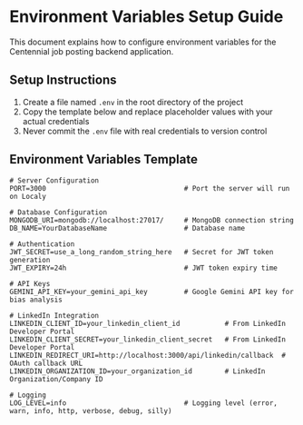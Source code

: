 # Environment Variables Setup Guide

This document explains how to configure environment variables for the Centennial job posting backend application.

## Setup Instructions

1. Create a file named `.env` in the root directory of the project
2. Copy the template below and replace placeholder values with your actual credentials
3. Never commit the `.env` file with real credentials to version control

## Environment Variables Template

```properties
# Server Configuration
PORT=3000                                  # Port the server will run on Localy

# Database Configuration
MONGODB_URI=mongodb://localhost:27017/     # MongoDB connection string
DB_NAME=YourDatabaseName                   # Database name

# Authentication
JWT_SECRET=use_a_long_random_string_here   # Secret for JWT token generation
JWT_EXPIRY=24h                             # JWT token expiry time

# API Keys
GEMINI_API_KEY=your_gemini_api_key         # Google Gemini API key for bias analysis

# LinkedIn Integration
LINKEDIN_CLIENT_ID=your_linkedin_client_id           # From LinkedIn Developer Portal
LINKEDIN_CLIENT_SECRET=your_linkedin_client_secret   # From LinkedIn Developer Portal
LINKEDIN_REDIRECT_URI=http://localhost:3000/api/linkedin/callback  # OAuth callback URL
LINKEDIN_ORGANIZATION_ID=your_organization_id        # LinkedIn Organization/Company ID

# Logging
LOG_LEVEL=info                             # Logging level (error, warn, info, http, verbose, debug, silly)
```
